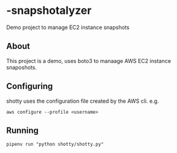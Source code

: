 # -snapshotalyzer

Demo project to manage EC2 instance snapshots

## About

This project is a demo, uses boto3 to manaage AWS EC2 instance snaposhots.

## Configuring

shotty uses the configuration file created by the AWS cli. e.g.

`aws configure --profile <username>`

## Running

`pipenv run "python shotty/shotty.py"`
